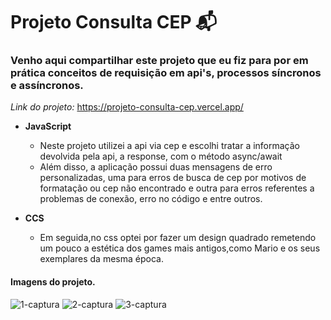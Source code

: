 
# Projeto Consulta CEP 📬

### Venho aqui compartilhar este projeto que eu fiz para por em prática conceitos de requisição em api's, processos síncronos e assíncronos.
*Link do projeto:* https://projeto-consulta-cep.vercel.app/

- **JavaScript**
  - Neste projeto utilizei a api via cep e escolhi tratar a informação devolvida pela api, a            response, com o método async/await
  - Além disso, a aplicação possui duas mensagens de erro personalizadas, uma para erros de busca de cep por motivos de formatação ou cep não encontrado e outra para erros referentes a problemas de conexão, erro no código e entre outros.

- **CCS**
  - Em seguida,no css optei por fazer um design quadrado remetendo um pouco a estética dos games mais antigos,como Mario e os seus exemplares da mesma época.

#### Imagens do projeto.
![1-captura](https://user-images.githubusercontent.com/112649935/223001949-5760c238-7460-40ce-89cf-dad8c9dd3c7e.png)
![2-captura](https://user-images.githubusercontent.com/112649935/223002012-1917f18f-073b-4e07-a4b5-d7a099d8286b.png)
![3-captura](https://user-images.githubusercontent.com/112649935/223002030-61f28645-7753-49e2-83f2-b8007916fd9d.png)
